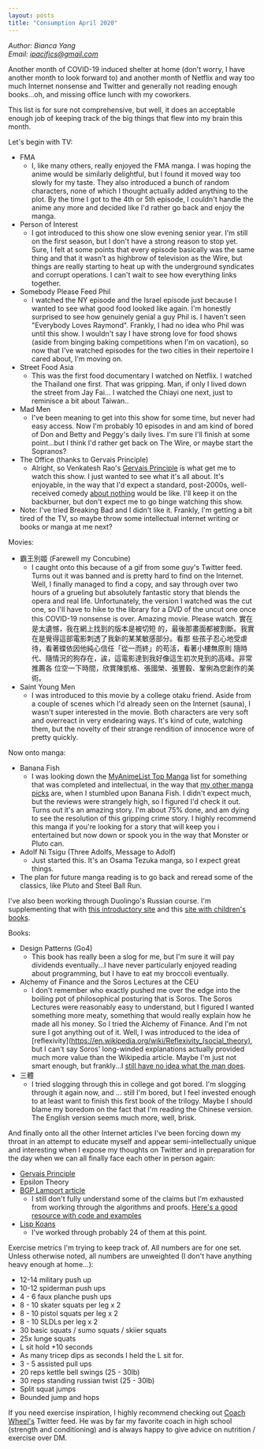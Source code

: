 ```yaml
---
layout: posts
title: "Consumption April 2020"
---
```

*Author: Bianca Yang*<br>
*Email: <a href="mailto:ipacifics@gmail.com?subject=Hello from the XDRT Blog">ipacifics@gmail.com</a>*<br>

Another month of COVID-19 induced shelter at home (don't worry, I have another
month to look forward to) and another month of Netflix
and way too much Internet nonsense and Twitter and generally not reading
enough books...oh, and missing office lunch with my coworkers.

This list is for sure not comprehensive, but well, it does an acceptable enough
job of keeping track of the big things that flew into my brain this month.

Let's begin with TV:
* FMA
  * I, like many others, really enjoyed the FMA manga. I was hoping the anime
    would be similarly delightful, but I found it moved way too slowly for my
    taste. They also introduced a bunch of random characters, none of which I
    thought actually added anything to the plot. By the time I got to the 4th
    or 5th episode, I couldn't handle the anime any more and decided like I'd
    rather go back and enjoy the manga.
* Person of Interest
  * I got introduced to this show one slow evening senior year. I'm still on the
    first season, but I don't have a strong reason to stop yet. Sure, I felt at
    some points that every episode basically was the same thing and that it
    wasn't as highbrow of television as the Wire, but things are really starting
    to heat up with the underground syndicates and corrupt operations. I can't
    wait to see how everything links together.
* Somebody Please Feed Phil
  * I watched the NY episode and the Israel episode just because I wanted to see
  what good food looked like again. I'm honestly surprised to see how genuinely
  genial a guy Phil is. I haven't seen "Everybody Loves Raymond". Frankly, I had
  no idea who Phil was until this show. I wouldn't say I have strong love for
  food shows (aside from binging baking competitions when I'm on vacation), so
  now that I've watched episodes for the two cities in their repertoire I cared
  about, I'm moving on.
* Street Food Asia
  * This was the first food documentary I watched on Netflix. I watched the
  Thailand one first. That was gripping. Man, if only I lived down the street
  from Jay Fai... I watched the Chiayi one next, just to reminisce a bit about
  Taiwan..
* Mad Men
  * I've been meaning to get into this show for some time, but never had easy
  access. Now I'm probably 10 episodes in and am kind of bored of Don and Betty
  and Peggy's daily lives. I'm sure I'll finish at some point...but I think I'd
  rather get back on The Wire, or maybe start the Sopranos?
* The Office (thanks to Gervais Principle)
  * Alright, so Venkatesh Rao's [Gervais
   Principle](https://www.ribbonfarm.com/the-gervais-principle/) is what get me
   to watch this show. I just wanted to see what it's all about. It's enjoyable,
   in the way that I'd expect a standard, post-2000s, well-received comedy
   [about nothing](https://en.wikipedia.org/wiki/Seinfeld) would be like. I'll
   keep it on the backburner, but don't expect me to go binge watching this
   show.
* Note: I've tried Breaking Bad and I didn't like it. Frankly, I'm getting a bit
tired of the TV, so maybe throw some intellectual internet writing or books or
manga at me next?

Movies:
* 霸王別姬 (Farewell my Concubine)
  * I caught onto this because of a gif from some guy's Twitter feed. Turns
  out it was banned and is pretty hard to find on the Internet. Well, I
  finally managed to find a copy, and say through over two hours of a grueling
  but absolutely fantastic story that blends the opera and real life.
  Unfortunately, the version I watched was the cut one, so I'll have to hike
  to the library for a DVD of the uncut one once this COVID-19 nonsense is
  over. Amazing movie. Please watch. 實在是太遺憾，我在網上找到的版本是被切短
  的，最後那畫面都被割斷。我實在是覺得這部電影刺透了我新的某某敏感部分。看那
  些孩子忍心地受虐待，看著蝶依因他純心信任「從一而終」的苟活，看著小樓無原則
  隨時代、隨情況的狗存在，誒，這電影達到我好像這生初次見到的高峰。非常推薦各
  位空一下時間，欣賞陳凱格、張國榮、張豐毅、鞏俐為您創作的美術。
* Saint Young Men
  * I was introduced to this movie by a college otaku friend. Aside from a
  couple of scenes which I'd already seen on the Internet (sauna), I wasn't
  super interested in the movie. Both characters are very soft and overreact
  in very endearing ways. It's kind of cute, watching them, but the novelty of
  their strange rendition of innocence wore of pretty quickly.

Now onto manga:
* Banana Fish
  * I was looking down the [MyAnimeList Top
  Manga](https://myanimelist.net/topmanga.php) list for something that was
  completed and intellectual, in the way that
  [my other manga picks](../../../books_readings.html) are, when I stumbled upon
  Banana Fish. I didn't expect much, but the reviews were strangely high, so I
  figured I'd check it out. Turns out it's an amazing story. I'm about 75% done,
  and am dying to see the resolution of this gripping crime story. I highly
  recommend this manga if you're looking for a story that will keep you i
  entertained but now down or spook you in the way that Monster or Pluto can.
* Adolf Ni Tsigu (Three Adolfs, Message to Adolf)
  * Just started this. It's an Osama Tezuka manga, so I expect great things.
* The plan for future manga reading is to go back and reread some of the
classics, like Pluto and Steel Ball Run.

I've also been working through Duolingo's Russian course. I'm supplementing that
with [this introductory site](http://www.russianlessons.net/) and this [site
with children's books](http://lit.lib.ru/a/abramcewa_n_k/text_0070.shtml).

Books:
* Design Patterns (Go4)
  * This book has really been a slog for me, but I'm sure it will pay dividends
  eventually...I have never particularly enjoyed reading about programming, but
  I have to eat my broccoli eventually.
* Alchemy of Finance and the Soros Lectures at the CEU
  * I don't remember who exactly pushed me over the edge into the boiling pot
  of philosophical posturing that is Soros. The Soros Lectures were reasonably
  easy to understand, but I figured I wanted something more meaty, something
  that would really explain how he made all his money. So I tried the Alchemy
  of Finance. And I'm not sure I got anything out of it. Well, I was introduced
  to the idea of
  [reflexivity](https://en.wikipedia.org/wiki/Reflexivity_(social_theory), but
  I can't say Soros' long-winded explanations actually provided much more
  value than the Wikipedia article. Maybe I'm just not smart enough, but
  frankly...I [still have no idea what the man
  does](https://bclund.com/2014/08/20/nothing-can-learn-george-soros/).
* 三體
  * I tried slogging through this in college and got bored. I'm slogging through
  it again now, and ... still I'm bored, but I feel invested enough to at least
  want to finish this first book of the trilogy. Maybe I should blame my boredom
  on the fact that I'm reading the Chinese version. The English version seems
  much more, well, brisk.

And finally onto all the other Internet articles I've been forcing down my
throat in an attempt to educate myself and appear semi-intellectually unique
and interesting when I expose my thoughts on Twitter and in preparation for
the day when we can all finally face each other in person again:
* [Gervais Principle](https://www.ribbonfarm.com/2009/10/07/the-gervais-principle-or-the-office-according-to-the-office/)
* Epsilon Theory
* [BGP Lamport article](https://people.eecs.berkeley.edu/~luca/cs174/byzantine.pdf)
  * I still don't fully understand some of the claims but I'm exhausted from
  working through the algorithms and proofs.
  [Here's a good resource with
  code and examples](https://marknelson.us/posts/2007/07/23/byzantine.html)
* [Lisp Koans](https://github.com/google/lisp-koans)
  * I've worked through probably 24 of them at this point.

Exercise metrics I'm trying to keep track of. All numbers are for one set. Unless
otherwise noted, all numbers are unweighted (I don't have anything heavy enough
at home...):
* 12-14 military push up
* 10-12 spiderman push ups
* 4 - 6 faux planche push ups
* 8 - 10 skater squats per leg x 2
* 8 - 10 pistol squats per leg x 2
* 8 - 10 SLDLs per leg x 2
* 30 basic squats / sumo squats / skiier squats
* 25x lunge squats
* L sit hold +10 seconds
* As many tricep dips as seconds I held the L sit for.
* 3 - 5 assisted pull ups
* 20 reps kettle bell swings (25 - 30lb)
* 30 reps standing russian twist (25 - 30lb)
* Split squat jumps
* Bounded jump and hops

If you need exercise inspiration, I highly recommend checking out [Coach
Wheel's](https://twitter.com/CoachWheel) Twitter feed. He was by far my
favorite coach in high school (strength and conditioning) and is always happy
to give advice on nutrition / exercise over DM.
